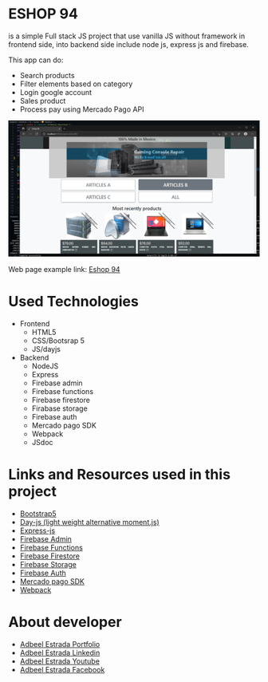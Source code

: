 # ESHOP 94
is a simple Full stack JS project that use vanilla JS without framework in frontend side, into backend side include node js, express js and firebase.

This app can do:
- Search products
- Filter elements based on category
- Login google account
- Sales product
- Process pay using Mercado Pago API

![](/frontend/src/img/readme.png)

Web page example link: [Eshop 94](https://myportfolio-94.web.app/projects/eshop94/)

# Used Technologies
- Frontend
  - HTML5
  - CSS/Bootsrap 5
  - JS/dayjs
- Backend
  - NodeJS
  - Express
  - Firebase admin
  - Firebase functions
  - Firebase firestore
  - Firabase storage
  - Firebase auth
  - Mercado pago SDK
  - Webpack
  - JSdoc

# Links and Resources used in this project
- [Bootstrap5](https://getbootstrap.com/docs/5.0/getting-started/introduction)
- [Day-js (light weight alternative moment.js)](https://day.js.org/)
- [Express-js](https://expressjs.com/)
- [Firebase Admin](https://firebase.google.com/docs/admin/setup)
- [Firebase Functions](https://firebase.google.com/docs/functions)
- [Firebase Firestore](https://firebase.google.com/docs/firestore)
- [Firebase Storage](https://firebase.google.com/docs/storage)
- [Firebase Auth](https://firebase.google.com/docs/auth)
- [Mercado pago SDK](https://www.mercadopago.com.mx/developers/es/guides/sdks#bookmark_nodejs)
- [Webpack](https://webpack.js.org/)

# About developer
- [Adbeel Estrada Portfolio](https://eadbeel94.web.app/)
- [Adbeel Estrada Linkedin](https://www.linkedin.com/in/adbeel-estrada-9a332b181/)
- [Adbeel Estrada Youtube](https://www.youtube.com/channel/UCKpR_x5WgtNCXx0oE2GuNag)
- [Adbeel Estrada Facebook](https://www.facebook.com/Z1K3C)